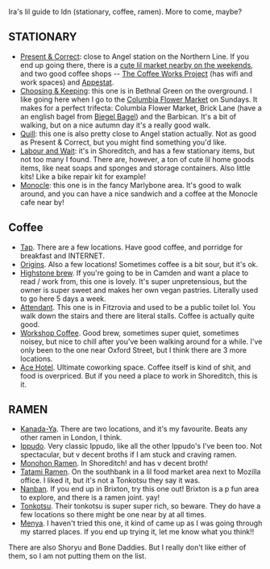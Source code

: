 Ira's lil guide to ldn (stationary, coffee, ramen). More to come, maybe?

## STATIONARY
- [Present & Correct](www.presentandcorrect.com): close to Angel station on the Northern Line. If you end up going there, there is a [cute lil market nearby on the weekends](https://goo.gl/maps/XnjneXZYL3w), and two good coffee shops -- [The Coffee Works Project](coffeeworksproject.com) (has wifi and work spaces) and [Appestat](appestat.co.uk). 
- [Choosing & Keeping](https://choosingkeeping.com/): this one is in Bethnal Green on the overground. I like going here when I go to the [Columbia Flower Market](http://www.columbiaroad.info/) on Sundays. It makes for a perfect trifecta: Columbia Flower Market, Brick Lane (have a an english bagel from [Biegel Bagel](beigelbake.com)) and the Barbican. It's a bit of walking, but on a nice autumn day it's a really good walk.
- [Quill](https://quilllondon.com/): this one is also pretty close to Angel station actually. Not as good as Present & Correct, but you might find something you'd like.
- [Labour and Wait](labourandwait.co.uk): it's in Shoreditch, and has a few stationary items, but not too many I found. There are, however, a ton of cute lil home goods items, like neat soaps and sponges and storage containers. Also little kits! Like a bike repair kit for example!
- [Monocle](monocle.com): this one is in the fancy Marlybone area. It's good to walk around, and you can have a nice sandwich and a coffee at the Monocle cafe near by!

## Coffee
- [Tap](tapcoffee.co.uk). There are a few locations. Have good coffee, and porridge for breakfast and INTERNET.
- [Origins](origincoffee.co.uk). Also a few locations! Sometimes coffee is a bit sour, but it's ok.
- [Highstone brew](https://goo.gl/maps/wCVmFnPc3kR2). If you're going to be in Camden and want a place to read / work from, this one is lovely. It's super unpretensious, but the owner is super sweet and makes her own vegan pastries. Literally used to go here 5 days a week.
- [Attendant](the-attendant.com). This one is in Fitzrovia and used to be a public toilet lol. You walk down the stairs and there are literal stalls. Coffee is actually quite good.
- [Workshop Coffee](workshopcoffee.com). Good brew, sometimes super quiet, sometimes noisey, but nice to chill after you've been walking around for a while. I've only been to the one near Oxford Street, but I think there are 3 more locations.
- [Ace Hotel](acehotel.com). Ultimate coworking space. Coffee itself is kind of shit, and food is overpriced. But if you need a place to work in Shoreditch, this is it. 

## RAMEN
- [Kanada-Ya](kanada-ya.com). There are two locations, and it's my favourite. Beats any other ramen in London, I think.
- [Ippudo](ippudo.co.uk). Very classic Ippudo, like all the other Ippudo's I've been too. Not spectacular, but v decent broths if I am stuck and craving ramen.
- [Monohon Ramen](monohonramen.com). In Shoreditch! and has v decent broth!
- [Tatami Ramen](tatamiramen.co.uk). On the southbank in a lil food market area next to Mozilla office. I liked it, but it's not a Tonkotsu they say it was. 
- [Nanban](nanban.co.uk). If you end up in Brixton, try this one out! Brixton is a p fun area to explore, and there is a ramen joint. yay!
- [Tonkotsu](tonkotsu.co.uk). Their tonkotsu is super super rich, so beware. They do have a few locations so there might be one near by at all times.
- [Menya](https://goo.gl/maps/SZbyXVgL5Yy). I haven't tried this one, it kind of came up as I was going through my starred places. If you end up trying it, let me know what you think!!

There are also Shoryu and Bone Daddies. But I really don't like either of them, so I am not putting them on the list. 
